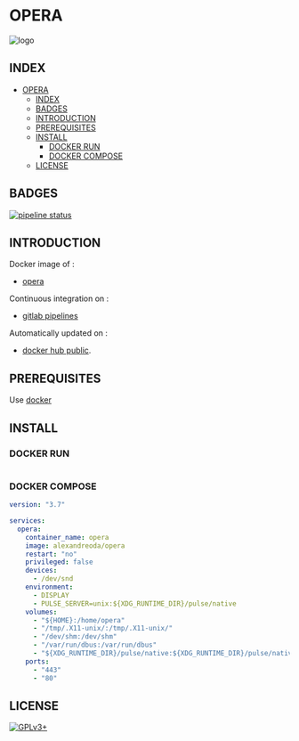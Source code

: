# OPERA

![logo](https://assets.gitlab-static.net/uploads/-/system/project/avatar/12904471/opera_logo.jpg)

## INDEX

- [OPERA](#opera)
  - [INDEX](#index)
  - [BADGES](#badges)
  - [INTRODUCTION](#introduction)
  - [PREREQUISITES](#prerequisites)
  - [INSTALL](#install)
    - [DOCKER RUN](#docker-run)
    - [DOCKER COMPOSE](#docker-compose)
  - [LICENSE](#license)

## BADGES

[![pipeline status](https://gitlab.com/oda-alexandre/opera/badges/master/pipeline.svg)](https://gitlab.com/oda-alexandre/opera/commits/master)

## INTRODUCTION

Docker image of :

- [opera](https://www.opera.com/fr)

Continuous integration on :

- [gitlab pipelines](https://gitlab.com/oda-alexandre/android-studio/pipelines)

Automatically updated on :

- [docker hub public](https://hub.docker.com/r/alexandreoda/opera/).

## PREREQUISITES

Use [docker](https://www.docker.com)

## INSTALL

### DOCKER RUN

```docker run -d --name opera -v ${HOME}:/home/opera -v /tmp/.X11-unix/:/tmp/.X11-unix/ -v /dev/shm:/dev/shm -v /var/run/dbus:/var/run/dbus -e PULSE_SERVER=unix:${XDG_RUNTIME_DIR}/pulse/native -v ${XDG_RUNTIME_DIR}/pulse/native:${XDG_RUNTIME_DIR}/pulse/native --group-add audio --device /dev/snd  -e DISPLAY -p 80 -p 443 alexandreoda/opera
```

### DOCKER COMPOSE

```yml
version: "3.7"

services:
  opera:
    container_name: opera
    image: alexandreoda/opera
    restart: "no"
    privileged: false
    devices:
      - /dev/snd
    environment:
      - DISPLAY
      - PULSE_SERVER=unix:${XDG_RUNTIME_DIR}/pulse/native
    volumes:
      - "${HOME}:/home/opera"
      - "/tmp/.X11-unix/:/tmp/.X11-unix/"
      - "/dev/shm:/dev/shm"
      - "/var/run/dbus:/var/run/dbus"
      - "${XDG_RUNTIME_DIR}/pulse/native:${XDG_RUNTIME_DIR}/pulse/native"
    ports:
      - "443"
      - "80"
```

## LICENSE

[![GPLv3+](http://gplv3.fsf.org/gplv3-127x51.png)](https://gitlab.com/oda-alexandre/opera/blob/master/LICENSE)
